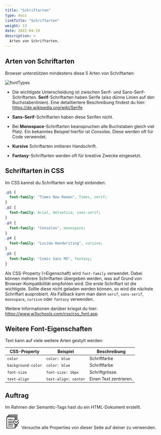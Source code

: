 ```yaml
---
title: "Schriftarten"
type: docs
linkTitle: "Schriftarten"
weight: 13
date: 2022-04-19
description: >
  Arten von Schriftarten.
---
```


## Arten von Schriftarten
Browser unterstützen mindestens diese 5 Arten von Schriftarten:

![fontTypes](../font-types.svg "Verschiedene Font-Types")

* Die wichtigste Unterscheidung ist zwischen Serif- und Sans-Serif-Schriftarten. __Serif__-Schriftarten haben Serife (also dünne Linien auf den Buchstabenlinien). Eine detailliertere Beschreibung findest du hier: https://de.wikipedia.org/wiki/Serife

* __Sans-Serif__-Schriftarten haben diese Serifen nicht.
* Bei __Monospace__-Schriftarten beanspruchen alle Buchstaben gleich viel Platz. Ein bekanntes Beispiel hierfür ist _Consolas_. Diese werden oft für Code verwendet.
* __Kursive__ Schriftarten imitieren Handschrift.
* __Fantasy__-Schriftarten werden oft für kreative Zwecke eingesetzt.

## Schriftarten in CSS
Im CSS kannst du Schriftarten wie folgt einbinden:
```css
.p1 {
  font-family: "Times New Roman", Times, serif;
}
.p2 {
  font-family: Arial, Helvetica, sans-serif;
}
.p3 {
  font-family: "Consolas", monospace;
}
.p4 {
  font-family: "Lucida Handwriting", cursive;
}
.p5 {
  font-family: "Comic Sans MS", fantasy;
}
```

Als CSS-Property (=Eigenschaft) wird `font-family` verwendet. Dabei können mehrere Schriftarten übergeben werden, was auf Grund von Browser-Kompatibilität empfohlen wird. Die erste Schriftart ist die wichtigste. Sollte diese nicht geladen werden können, so wird die nächste Schriftart ausprobiert. Als Fallback kann man dann `serif`, `sans-serif`, `monospace`, `cursive` oder `fantasy` verwenden.


Weitere Informationen darüber kriegst du hier: https://www.w3schools.com/css/css_font.asp


## Weitere Font-Eigenschaften
Text kann auf viele weitere Arten gestylt werden:

| CSS-Property       | Beispiel             | Beschreibung
| ------------       | -------------------- | ------------
| `color`            | `color: blue`        | Schriftfarbe
| `background-color` | `color: blue`        | Schriftfarbe
| `font-size`        | `font-size: 16px`    | Schriftgrösse.
| `text-align`       | `text-align: center` | Einen Text zentrieren. 

## Auftrag
Im Rahmen der Semantic-Tags hast du ein HTML-Dokument erstellt. 

![task1](/images/task.png)
Versuche alle Properties von dieser Seite auf deiner zu verwenden.